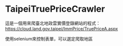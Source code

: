 # TaipeiTruePriceCrawler
這是一個用來爬臺北地政雲實價登錄網站的程式：
https://cloud.land.gov.taipei/ImmPrice/TruePriceA.aspx

使用selenium來控制表單，可以選定爬取地區
